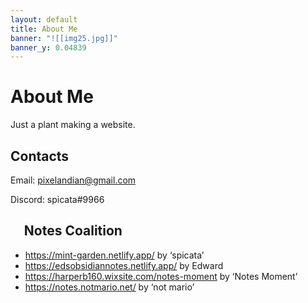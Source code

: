 ```yaml
---
layout: default
title: About Me
banner: "![[img25.jpg]]"
banner_y: 0.04839
---
```

# About Me
Just a plant making a website.
## Contacts
Email: pixelandian@gmail.com

Discord: spicata#9966
## <img src="https://mint-garden.netlify.app/assets/Notes-Coalition.png" style="width:0.8em;height:0.8em"> Notes Coalition
- https://mint-garden.netlify.app/ by ‘spicata’
- https://edsobsidiannotes.netlify.app/ by Edward
- https://harperb160.wixsite.com/notes-moment by ‘Notes Moment’
- https://notes.notmario.net/ by ‘not mario’